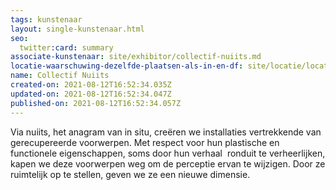 ```yaml
---
tags: kunstenaar
layout: single-kunstenaar.html
seo:
  twitter:card: summary
associate-kunstenaar: site/exhibitor/collectif-nuiits.md
locatie-waarschuwing-dezelfde-plaatsen-als-in-en-df: site/locatie/locatie-van-juliane-lavis.md
name: Collectif Nuiits
created-on: 2021-08-12T16:52:34.035Z
updated-on: 2021-08-12T16:52:34.047Z
published-on: 2021-08-12T16:52:34.057Z
---
```

<!--StartFragment-->

Via nuiits, het anagram van in situ, creëren we installaties vertrekkende van  gerecupereerde voorwerpen. Met respect voor hun plastische en functionele eigenschappen, soms door hun verhaal  ronduit te verheerlijken, kapen we deze voorwerpen weg om de perceptie ervan te wijzigen. Door ze ruimtelijk op te stellen, geven we ze een nieuwe dimensie.



<!--EndFragment-->